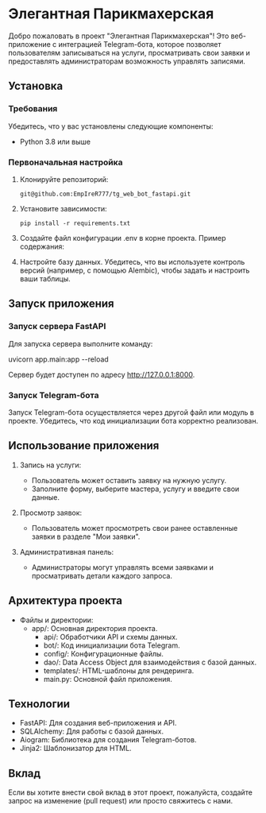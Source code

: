 # Элегантная Парикмахерская

Добро пожаловать в проект "Элегантная Парикмахерская"! Это веб-приложение с интеграцией Telegram-бота, которое позволяет пользователям записываться на услуги, просматривать свои заявки и предоставлять администраторам возможность управлять записями.

## Установка

### Требования

Убедитесь, что у вас установлены следующие компоненты:

- Python 3.8 или выше


### Первоначальная настройка

1. Клонируйте репозиторий:

      ```git@github.com:EmpIreR777/tg_web_bot_fastapi.git```

   

2. Установите зависимости:

      ```pip install -r requirements.txt```
   

3. Создайте файл конфигурации .env в корне проекта. Пример содержания:


4. Настройте базу данных. Убедитесь, что вы используете контроль версий (например, с помощью Alembic), чтобы задать и настроить ваши таблицы.

## Запуск приложения

### Запуск сервера FastAPI

Для запуска сервера выполните команду:

uvicorn app.main:app --reload


Сервер будет доступен по адресу http://127.0.0.1:8000.

### Запуск Telegram-бота

Запуск Telegram-бота осуществляется через другой файл или модуль в проекте. Убедитесь, что код инициализации бота корректно реализован.

## Использование приложения

1. Запись на услуги:
   - Пользователь может оставить заявку на нужную услугу.
   - Заполните форму, выберите мастера, услугу и введите свои данные.

2. Просмотр заявок:
   - Пользователь может просмотреть свои ранее оставленные заявки в разделе "Мои заявки".

3. Административная панель:
   - Администраторы могут управлять всеми заявками и просматривать детали каждого запроса.

## Архитектура проекта

- Файлы и директории:
  - app/: Основная директория проекта.
    - api/: Обработчики API и схемы данных.
    - bot/: Код инициализации бота Telegram.
    - config/: Конфигурационные файлы.
    - dao/: Data Access Object для взаимодействия с базой данных.
    - templates/: HTML-шаблоны для рендеринга.
    - main.py: Основной файл приложения.

## Технологии

- FastAPI: Для создания веб-приложения и API.
- SQLAlchemy: Для работы с базой данных.
- Aiogram: Библиотека для создания Telegram-ботов.
- Jinja2: Шаблонизатор для HTML.


## Вклад

Если вы хотите внести свой вклад в этот проект, пожалуйста, создайте запрос на изменение (pull request) или просто свяжитесь с нами.

